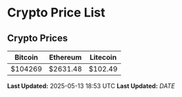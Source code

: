 # Crypto Price List

## Crypto Prices
| Bitcoin | Ethereum | Litecoin |
| ------- | -------- | -------- |
| $104269 | $2631.48 | $102.49 |
**Last Updated:** 2025-05-13 18:53 UTC
**Last Updated:** $DATE$
